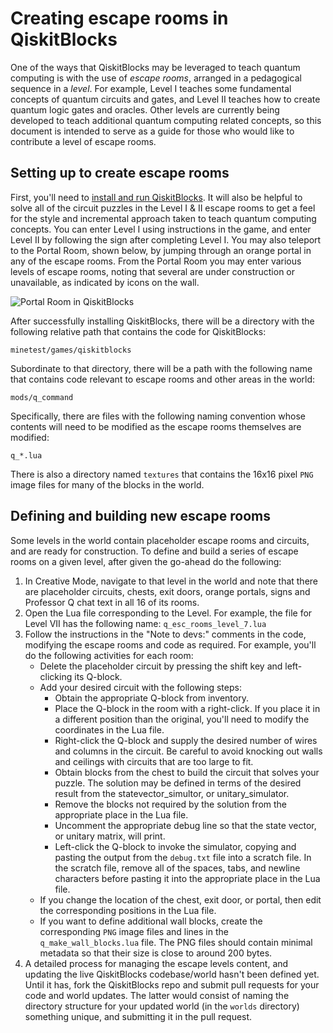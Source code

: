 # Creating escape rooms in QiskitBlocks

One of the ways that QiskitBlocks may be leveraged to teach quantum computing is with the use of *escape rooms*, arranged in a pedagogical sequence in a *level*. For example, Level I teaches some fundamental concepts of quantum circuits and gates, and Level II teaches how to create quantum logic gates and oracles. Other levels are currently being developed to teach additional quantum computing related concepts, so this document is intended to serve as a guide for those who would like to contribute a level of escape rooms.

## Setting up to create escape rooms

First, you'll need to [install and run QiskitBlocks](https://github.com/JavaFXpert/QiskitBlocks/blob/master/README.md). It will also be helpful to solve all of the circuit puzzles in the Level I & II escape rooms to get a feel for the style and incremental approach taken to teach quantum computing concepts. You can enter Level I using instructions in the game, and enter Level II by following the  sign after completing Level I. You may also teleport to the Portal Room, shown below, by jumping through an orange portal in any of the escape rooms. From the Portal Room you may enter various levels of escape rooms, noting that several are under construction or unavailable, as indicated by icons on the wall.

![Portal Room in QiskitBlocks](https://github.com/JavaFXpert/QiskitBlocks/raw/master/qiskitblocks_portal_room.png)

After successfully installing QiskitBlocks, there will be a directory with the following relative path that contains the code for QiskitBlocks:

`minetest/games/qiskitblocks`

Subordinate to that directory, there will be a path with the following name that contains code relevant to escape rooms and other areas in the world:

`mods/q_command`

Specifically, there are files with the following naming convention whose contents will need to be modified as the escape rooms themselves are modified:

`q_*.lua`

There is also a directory named `textures` that contains the 16x16 pixel `PNG` image files for many of the blocks in the world.

## Defining and building new escape rooms

Some levels in the world contain placeholder escape rooms and circuits, and are ready for construction. To define and build a series of escape rooms on a given level, after given the go-ahead do the following:

1. In Creative Mode, navigate to that level in the world and note that there are placeholder circuits, chests, exit doors, orange portals, signs and Professor Q chat text in all 16 of its rooms.
2. Open the Lua file corresponding to the Level. For example, the file for Level VII has the following name:
   `q_esc_rooms_level_7.lua`
3. Follow the instructions in the "Note to devs:" comments in the code, modifying the escape rooms and code as required. For example, you'll do the following activities for each room:
   - Delete the placeholder circuit by pressing the shift key and left-clicking its Q-block.
   - Add your desired circuit with the following steps:
     - Obtain the appropriate Q-block from inventory.
     -  Place the Q-block in the room with a right-click. If you place it in a different position than the original, you'll need to modify the coordinates in the Lua file. 
     - Right-click the Q-block and supply the desired number of wires and columns in the circuit. Be careful to avoid knocking out walls and ceilings with circuits that are too large to fit.
     - Obtain blocks from the chest to build the circuit that solves your puzzle. The solution may be defined in terms of the desired result from the statevector_simultor, or unitary_simulator.
     - Remove the blocks not required by the solution from the appropriate place in the Lua file.
     - Uncomment the appropriate debug line so that the state vector, or unitary matrix, will print.
     - Left-click the Q-block to invoke the simulator, copying and pasting the output from the `debug.txt` file into a scratch file. In the scratch file, remove all of the spaces, tabs, and newline characters before pasting it into the appropriate place in the Lua file.
   - If you change the location of the chest, exit door, or portal, then edit the corresponding positions in the Lua file.
   - If you want to define additional wall blocks, create the corresponding `PNG` image files and lines in the `q_make_wall_blocks.lua` file. The PNG files should contain minimal metadata so that their size is close to around 200 bytes.
4. A detailed process for managing the escape levels content, and updating the live QiskitBlocks codebase/world hasn't been defined yet. Until it has, fork the QiskitBlocks repo and submit pull requests for your code and world updates. The latter would consist of naming the directory structure for your updated world  (in the `worlds` directory) something unique, and submitting it in the pull request.